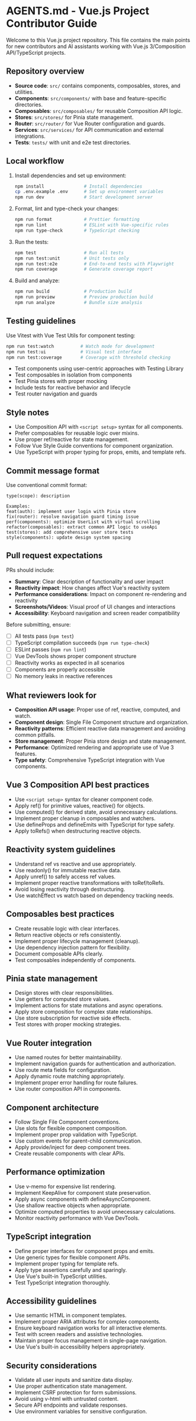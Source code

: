 # AGENTS.md - Vue.js Project Contributor Guide

Welcome to this Vue.js project repository. This file contains the main points for new contributors and AI assistants working with Vue.js 3/Composition API/TypeScript projects.

## Repository overview
- **Source code**: `src/` contains components, composables, stores, and utilities.
- **Components**: `src/components/` with base and feature-specific directories.
- **Composables**: `src/composables/` for reusable Composition API logic.
- **Stores**: `src/stores/` for Pinia state management.
- **Router**: `src/router/` for Vue Router configuration and guards.
- **Services**: `src/services/` for API communication and external integrations.
- **Tests**: `tests/` with unit and e2e test directories.

## Local workflow
1. Install dependencies and set up environment:
   ```bash
   npm install               # Install dependencies
   cp .env.example .env      # Set up environment variables
   npm run dev               # Start development server
   ```

2. Format, lint and type-check your changes:
   ```bash
   npm run format            # Prettier formatting
   npm run lint              # ESLint with Vue-specific rules
   npm run type-check        # TypeScript checking
   ```

3. Run the tests:
   ```bash
   npm test                  # Run all tests
   npm run test:unit         # Unit tests only
   npm run test:e2e          # End-to-end tests with Playwright
   npm run coverage          # Generate coverage report
   ```

4. Build and analyze:
   ```bash
   npm run build             # Production build
   npm run preview           # Preview production build
   npm run analyze           # Bundle size analysis
   ```

## Testing guidelines
Use Vitest with Vue Test Utils for component testing:
```bash
npm run test:watch          # Watch mode for development
npm run test:ui             # Visual test interface
npm run test:coverage       # Coverage with threshold checking
```
- Test components using user-centric approaches with Testing Library
- Test composables in isolation from components
- Test Pinia stores with proper mocking
- Include tests for reactive behavior and lifecycle
- Test router navigation and guards

## Style notes
- Use Composition API with `<script setup>` syntax for all components.
- Prefer composables for reusable logic over mixins.
- Use proper ref/reactive for state management.
- Follow Vue Style Guide conventions for component organization.
- Use TypeScript with proper typing for props, emits, and template refs.

## Commit message format
Use conventional commit format:
```
type(scope): description

Examples:
feat(auth): implement user login with Pinia store
fix(router): resolve navigation guard timing issue
perf(components): optimize UserList with virtual scrolling
refactor(composables): extract common API logic to useApi
test(stores): add comprehensive user store tests
style(components): update design system spacing
```

## Pull request expectations
PRs should include:
- **Summary**: Clear description of functionality and user impact
- **Reactivity impact**: How changes affect Vue's reactivity system
- **Performance considerations**: Impact on component re-rendering and reactivity
- **Screenshots/Videos**: Visual proof of UI changes and interactions
- **Accessibility**: Keyboard navigation and screen reader compatibility

Before submitting, ensure:
- [ ] All tests pass (`npm test`)
- [ ] TypeScript compilation succeeds (`npm run type-check`)
- [ ] ESLint passes (`npm run lint`)
- [ ] Vue DevTools shows proper component structure
- [ ] Reactivity works as expected in all scenarios
- [ ] Components are properly accessible
- [ ] No memory leaks in reactive references

## What reviewers look for
- **Composition API usage**: Proper use of ref, reactive, computed, and watch.
- **Component design**: Single File Component structure and organization.
- **Reactivity patterns**: Efficient reactive data management and avoiding common pitfalls.
- **Store management**: Proper Pinia store design and state management.
- **Performance**: Optimized rendering and appropriate use of Vue 3 features.
- **Type safety**: Comprehensive TypeScript integration with Vue components.

## Vue 3 Composition API best practices
- Use `<script setup>` syntax for cleaner component code.
- Apply ref() for primitive values, reactive() for objects.
- Use computed() for derived state, avoid unnecessary calculations.
- Implement proper cleanup in composables and watchers.
- Use defineProps and defineEmits with TypeScript for type safety.
- Apply toRefs() when destructuring reactive objects.

## Reactivity system guidelines
- Understand ref vs reactive and use appropriately.
- Use readonly() for immutable reactive data.
- Apply unref() to safely access ref values.
- Implement proper reactive transformations with toRef/toRefs.
- Avoid losing reactivity through destructuring.
- Use watchEffect vs watch based on dependency tracking needs.

## Composables best practices
- Create reusable logic with clear interfaces.
- Return reactive objects or refs consistently.
- Implement proper lifecycle management (cleanup).
- Use dependency injection pattern for flexibility.
- Document composable APIs clearly.
- Test composables independently of components.

## Pinia state management
- Design stores with clear responsibilities.
- Use getters for computed store values.
- Implement actions for state mutations and async operations.
- Apply store composition for complex state relationships.
- Use store subscription for reactive side effects.
- Test stores with proper mocking strategies.

## Vue Router integration
- Use named routes for better maintainability.
- Implement navigation guards for authentication and authorization.
- Use route meta fields for configuration.
- Apply dynamic route matching appropriately.
- Implement proper error handling for route failures.
- Use router composition API in components.

## Component architecture
- Follow Single File Component conventions.
- Use slots for flexible component composition.
- Implement proper prop validation with TypeScript.
- Use custom events for parent-child communication.
- Apply provide/inject for deep component trees.
- Create reusable components with clear APIs.

## Performance optimization
- Use v-memo for expensive list rendering.
- Implement KeepAlive for component state preservation.
- Apply async components with defineAsyncComponent.
- Use shallow reactive objects when appropriate.
- Optimize computed properties to avoid unnecessary calculations.
- Monitor reactivity performance with Vue DevTools.

## TypeScript integration
- Define proper interfaces for component props and emits.
- Use generic types for flexible component APIs.
- Implement proper typing for template refs.
- Apply type assertions carefully and sparingly.
- Use Vue's built-in TypeScript utilities.
- Test TypeScript integration thoroughly.

## Accessibility guidelines
- Use semantic HTML in component templates.
- Implement proper ARIA attributes for complex components.
- Ensure keyboard navigation works for all interactive elements.
- Test with screen readers and assistive technologies.
- Maintain proper focus management in single-page navigation.
- Use Vue's built-in accessibility helpers appropriately.

## Security considerations
- Validate all user inputs and sanitize data display.
- Use proper authentication state management.
- Implement CSRF protection for form submissions.
- Avoid using v-html with untrusted content.
- Secure API endpoints and validate responses.
- Use environment variables for sensitive configuration.
